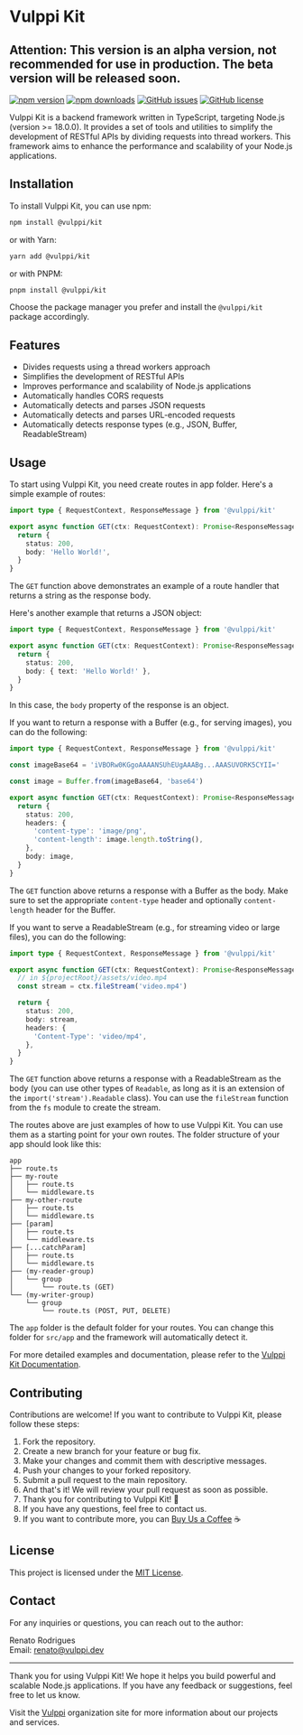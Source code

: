 # Vulppi Kit

## Attention: This version is an alpha version, not recommended for use in production. The beta version will be released soon.

[![npm version](https://badge.fury.io/js/%40vulppi%2Fkit.svg)](https://www.npmjs.com/package/@vulppi/kit)
[![npm downloads](https://img.shields.io/npm/dm/%40vulppi%2Fkit.svg)](https://www.npmjs.com/package/@vulppi/kit)
[![GitHub issues](https://img.shields.io/github/issues/vulppi-dev/kit.svg)](https://github.com/vulppi-dev/kit/issues)
[![GitHub license](https://img.shields.io/github/license/vulppi-dev/kit.svg)](https://github.com/vulppi-dev/kit/blob/main/LICENSE)

Vulppi Kit is a backend framework written in TypeScript, targeting Node.js (version >= 18.0.0). It provides a set of tools and utilities to simplify the development of RESTful APIs by dividing requests into thread workers. This framework aims to enhance the performance and scalability of your Node.js applications.

## Installation

To install Vulppi Kit, you can use npm:

```bash
npm install @vulppi/kit
```

or with Yarn:

```bash
yarn add @vulppi/kit
```

or with PNPM:

```bash
pnpm install @vulppi/kit
```

Choose the package manager you prefer and install the `@vulppi/kit` package accordingly.

## Features

- Divides requests using a thread workers approach
- Simplifies the development of RESTful APIs
- Improves performance and scalability of Node.js applications
- Automatically handles CORS requests
- Automatically detects and parses JSON requests
- Automatically detects and parses URL-encoded requests
- Automatically detects response types (e.g., JSON, Buffer, ReadableStream)

## Usage

To start using Vulppi Kit, you need create routes in app folder. Here's a simple example of routes:

```typescript
import type { RequestContext, ResponseMessage } from '@vulppi/kit'

export async function GET(ctx: RequestContext): Promise<ResponseMessage> {
  return {
    status: 200,
    body: 'Hello World!',
  }
}
```

The `GET` function above demonstrates an example of a route handler that returns a string as the response body.

Here's another example that returns a JSON object:

```typescript
import type { RequestContext, ResponseMessage } from '@vulppi/kit'

export async function GET(ctx: RequestContext): Promise<ResponseMessage> {
  return {
    status: 200,
    body: { text: 'Hello World!' },
  }
}
```

In this case, the `body` property of the response is an object.

If you want to return a response with a Buffer (e.g., for serving images), you can do the following:

```typescript
import type { RequestContext, ResponseMessage } from '@vulppi/kit'

const imageBase64 = 'iVBORw0KGgoAAAANSUhEUgAAABg...AAASUVORK5CYII='

const image = Buffer.from(imageBase64, 'base64')

export async function GET(ctx: RequestContext): Promise<ResponseMessage> {
  return {
    status: 200,
    headers: {
      'content-type': 'image/png',
      'content-length': image.length.toString(),
    },
    body: image,
  }
}
```

The `GET` function above returns a response with a Buffer as the body. Make sure to set the appropriate `content-type` header and optionally `content-length` header for the Buffer.

If you want to serve a ReadableStream (e.g., for streaming video or large files), you can do the following:

```typescript
import type { RequestContext, ResponseMessage } from '@vulppi/kit'

export async function GET(ctx: RequestContext): Promise<ResponseMessage> {
  // in ${projectRoot}/assets/video.mp4
  const stream = ctx.fileStream('video.mp4')

  return {
    status: 200,
    body: stream,
    headers: {
      'Content-Type': 'video/mp4',
    },
  }
}
```

The `GET` function above returns a response with a ReadableStream as the body (you can use other types of `Readable`, as long as it is an extension of the `import('stream').Readable` class). You can use the `fileStream` function from the `fs` module to create the stream.

The routes above are just examples of how to use Vulppi Kit.
You can use them as a starting point for your own routes.
The folder structure of your app should look like this:

```
app
├── route.ts
├── my-route
│   ├── route.ts
│   └── middleware.ts
├── my-other-route
│   ├── route.ts
│   └── middleware.ts
├── [param]
│   ├── route.ts
│   └── middleware.ts
├── [...catchParam]
│   ├── route.ts
│   └── middleware.ts
├── (my-reader-group)
│   └── group
│       └── route.ts (GET)
└── (my-writer-group)
    └── group
        └── route.ts (POST, PUT, DELETE)
```

The `app` folder is the default folder for your routes. You can change this folder for `src/app` and the framework will automatically detect it.

For more detailed examples and documentation, please refer to the [Vulppi Kit Documentation](https://github.com/vulppi-dev/kit).

## Contributing

Contributions are welcome! If you want to contribute to Vulppi Kit, please follow these steps:

1. Fork the repository.
2. Create a new branch for your feature or bug fix.
3. Make your changes and commit them with descriptive messages.
4. Push your changes to your forked repository.
5. Submit a pull request to the main repository.
6. And that's it! We will review your pull request as soon as possible.
7. Thank you for contributing to Vulppi Kit! 🎉
8. If you have any questions, feel free to contact us.
9. If you want to contribute more, you can [Buy Us a Coffee](https://www.buymeacoffee.com/morbden) ☕️

## License

This project is licensed under the [MIT License](https://github.com/vulppi-dev/kit/blob/main/LICENSE).

## Contact

For any inquiries or questions, you can reach out to the author:

Renato Rodrigues  
Email: renato@vulppi.dev

---

Thank you for using Vulppi Kit! We hope it helps you build powerful and scalable Node.js applications. If you have any feedback or suggestions, feel free to let us know.

Visit the [Vulppi](https://vulppi.dev) organization site for more information about our projects and services.
